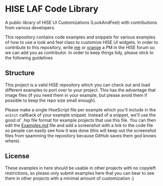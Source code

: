 # HISE LAF Code Library

A public library of HISE UI Customizations (LookAndFeel) with contributions from various developers.

This repository contains code examples and snippets for various examples of how to use a look and feel class to customize HISE UI widgets. In order to contribute to this repository, write [me](https://forum.hise.audio/user/christoph-hart) or [orange](https://forum.hise.audio/user/orange) a PM in the HISE forum so we can add you as contributor. In order to keep things tidy, please stick to the following guidelines

## Structure

This project is a valid HISE repository which you can check out and load different examples to port over to your project. This has the advantage that image files (if you need them in your example, but please avoid them if possible to keep the repo size small enough).

Please make a single HiseScript file per example which you'll include in the `onInit` callback of your example snippet. Instead of a snippet, we'll use the good ol' .hip file format for example projects that use this file. You can then edit the [Examples.md](https://github.com/christoph-hart/hise_laf_library/blob/main/Examples.md) file and add a screenshot with a link to the code file so people can easily see how it was done (this will keep out the screenshot files from spamming the repository because GitHub saves them god knows where).

## License

These examples in here should be usable in other projects with no copyleft restrictions, so please only submit examples here that you can bear to see them in other projects with a minimal amount of customization :)
